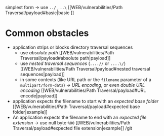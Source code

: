 simplest form -> use `../` , `..\` [[WEB/vulnerabilities/Path Traversal/payload#basic|basic ]]

# Common obstacles 

- application strips or blocks directory traversal sequences
  - use _absolute path_ [[WEB/vulnerabilities/Path Traversal/payload#absolute path|payload]]
  - use _nested traversal sequences_ (`....//` or `....\/`) [[WEB/vulnerabilities/Path Traversal/payload#nested traversal sequences|payload]]
  - in some contexts (like URL path or the `filename` parameter of a `multipart/form-data`) -> _URL encoding_, or even _double URL encoding_ [[WEB/vulnerabilities/Path Traversal/payload#URL encode|payload]]
- application expects the filename to start with an _expected base folder_ [[WEB/vulnerabilities/Path Traversal/payload#expected base folder|example]]
- An application expects the filename to end with an _expected file extension_ -> use null byte `%00` [[WEB/vulnerabilities/Path Traversal/payload#expected file extension|example]]
/git
